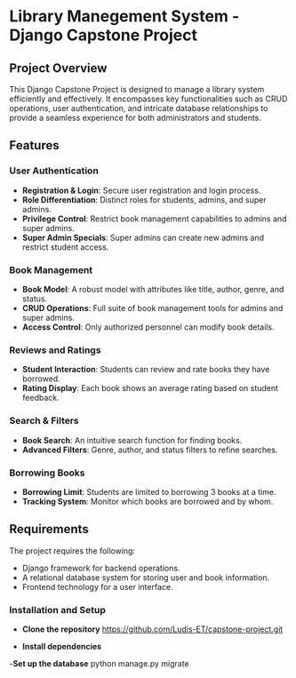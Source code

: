 # Library Manegement System - Django Capstone Project

## Project Overview
This Django Capstone Project is designed to manage a library system efficiently and effectively. It encompasses key functionalities such as CRUD operations, user authentication, and intricate database relationships to provide a seamless experience for both administrators and students.

## Features

### User Authentication
- **Registration & Login**: Secure user registration and login process.
- **Role Differentiation**: Distinct roles for students, admins, and super admins.
- **Privilege Control**: Restrict book management capabilities to admins and super admins.
- **Super Admin Specials**: Super admins can create new admins and restrict student access.

### Book Management
- **Book Model**: A robust model with attributes like title, author, genre, and status.
- **CRUD Operations**: Full suite of book management tools for admins and super admins.
- **Access Control**: Only authorized personnel can modify book details.

### Reviews and Ratings
- **Student Interaction**: Students can review and rate books they have borrowed.
- **Rating Display**: Each book shows an average rating based on student feedback.

### Search & Filters
- **Book Search**: An intuitive search function for finding books.
- **Advanced Filters**: Genre, author, and status filters to refine searches.

### Borrowing Books
- **Borrowing Limit**: Students are limited to borrowing 3 books at a time.
- **Tracking System**: Monitor which books are borrowed and by whom.

## Requirements
The project requires the following:
- Django framework for backend operations.
- A relational database system for storing user and book information.
- Frontend technology  for a user interface.

### Installation and Setup

- **Clone the repository**
https://github.com/Ludis-ET/capstone-project.git

- **Install dependencies**

-**Set up the database**
python manage.py migrate

